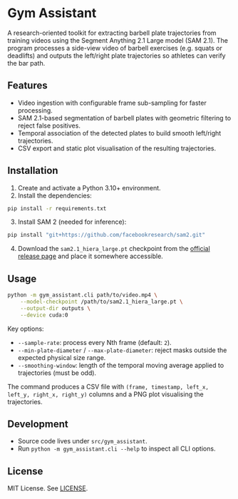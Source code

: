 # Gym Assistant

A research-oriented toolkit for extracting barbell plate trajectories from training videos using the Segment Anything 2.1 Large model (SAM 2.1). The program processes a side-view video of barbell exercises (e.g. squats or deadlifts) and outputs the left/right plate trajectories so athletes can verify the bar path.

## Features

- Video ingestion with configurable frame sub-sampling for faster processing.
- SAM 2.1-based segmentation of barbell plates with geometric filtering to reject false positives.
- Temporal association of the detected plates to build smooth left/right trajectories.
- CSV export and static plot visualisation of the resulting trajectories.

## Installation

1. Create and activate a Python 3.10+ environment.
2. Install the dependencies:

```bash
pip install -r requirements.txt
```

3. Install SAM 2 (needed for inference):

```bash
pip install "git+https://github.com/facebookresearch/sam2.git"
```

4. Download the `sam2.1_hiera_large.pt` checkpoint from the [official release page](https://github.com/facebookresearch/sam2#model-checkpoints) and place it somewhere accessible.

## Usage

```bash
python -m gym_assistant.cli path/to/video.mp4 \
    --model-checkpoint /path/to/sam2.1_hiera_large.pt \
    --output-dir outputs \
    --device cuda:0
```

Key options:

- `--sample-rate`: process every Nth frame (default: `2`).
- `--min-plate-diameter` / `--max-plate-diameter`: reject masks outside the expected physical size range.
- `--smoothing-window`: length of the temporal moving average applied to trajectories (must be odd).

The command produces a CSV file with `(frame, timestamp, left_x, left_y, right_x, right_y)` columns and a PNG plot visualising the trajectories.

## Development

- Source code lives under `src/gym_assistant`.
- Run `python -m gym_assistant.cli --help` to inspect all CLI options.

## License

MIT License. See [LICENSE](LICENSE).

